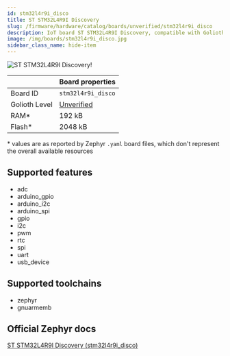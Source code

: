 ```yaml
---
id: stm32l4r9i_disco
title: ST STM32L4R9I Discovery
slug: /firmware/hardware/catalog/boards/unverified/stm32l4r9i_disco
description: IoT board ST STM32L4R9I Discovery, compatible with Golioth at unverified level.
image: /img/boards/stm32l4r9i_disco.jpg
sidebar_class_name: hide-item
---
```


[//]: # (This is an auto-generated file, do not edit! Changes to it will be lost upon re-generation)

![ST STM32L4R9I Discovery!](/img/boards/stm32l4r9i_disco.jpg "ST STM32L4R9I Discovery")

|                | Board properties     |
| -------------  | -------------------- |
| Board ID       | `stm32l4r9i_disco` |
| Golioth Level  | [Unverified](/firmware/hardware#unverified-boards) |
| RAM*           | 192 kB |
| Flash*         | 2048 kB |

\* values are as reported by Zephyr `.yaml` board files, which don't represent the overall available resources



## Supported features

* adc
* arduino_gpio
* arduino_i2c
* arduino_spi
* gpio
* i2c
* pwm
* rtc
* spi
* uart
* usb_device

## Supported toolchains

* zephyr
* gnuarmemb

## Official Zephyr docs

[ST STM32L4R9I Discovery (stm32l4r9i_disco)](https://docs.zephyrproject.org/latest/boards/st/stm32l4r9i_disco/doc/index.html)
